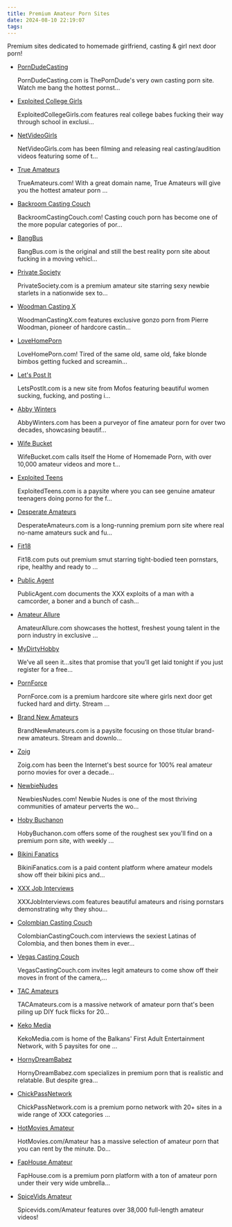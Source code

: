 ```yaml
---
title: Premium Amateur Porn Sites
date: 2024-08-10 22:19:07
tags:
---
```


Premium sites dedicated to homemade girlfriend, casting & girl next door porn!

<ul><li data-site-id="6247"><a class="link-analytics link-icon-base icon icon1408" href="https://pdude.link/porndudecasting" target="_blank" rel="nofollow noopener" data-category="Premium Amateur Porn Sites" data-category-link="https://pdude.link/porndudecasting" data-visit-site-id="6247">PornDudeCasting</a><a class="review" href="https://theporndude.com/6247/porndudecasting" target="_blank" rel="noopener" aria-label="Review button" data-visit-site-id="6247"></a><p class="desc">PornDudeCasting.com is ThePornDude's very own casting porn site. Watch me bang the hottest pornst...</p></li><li data-site-id="4632"><a class="link-analytics link-icon-base icon icon1959" href="https://pdude.link/exploitedcollegegirls" target="_blank" rel="nofollow noopener" data-category="Premium Amateur Porn Sites" data-category-link="https://pdude.link/exploitedcollegegirls" data-visit-site-id="4632">Exploited College Girls</a><a class="review" href="https://theporndude.com/4632/exploitedcollegegirls" target="_blank" rel="noopener" aria-label="Review button" data-visit-site-id="4632"></a><p class="desc">ExploitedCollegeGirls.com features real college babes fucking their way through school in exclusi...</p><span class="is-fake-icon icon_is_fake"></span></li><li data-site-id="2063"><a class="link-analytics link-icon-base icon icon1946" href="https://pdude.link/netvideogirls" target="_blank" rel="nofollow noopener" data-category="Premium Amateur Porn Sites" data-category-link="https://pdude.link/netvideogirls" data-visit-site-id="2063">NetVideoGirls</a><a class="review" href="https://theporndude.com/2063/netvideogirls" target="_blank" rel="noopener" aria-label="Review button" data-visit-site-id="2063"></a><p class="desc">NetVideoGirls.com has been filming and releasing real casting/audition videos featuring some of t...</p></li><li data-site-id="2272"><a class="link-analytics link-icon-base ctm-icon ctm-icon2272" href="https://pdude.link/trueamateurs" target="_blank" rel="nofollow noopener" data-category="Premium Amateur Porn Sites" data-category-link="https://pdude.link/trueamateurs" data-visit-site-id="2272">True Amateurs</a><a class="review" href="https://theporndude.com/2272/trueamateurs" target="_blank" rel="noopener" aria-label="Review button" data-visit-site-id="2272"></a><p class="desc">TrueAmateurs.com! With a great domain name, True Amateurs will give you the hottest amateur porn ...</p></li><li data-site-id="2062"><a class="link-analytics link-icon-base icon icon376" href="https://pdude.link/backroomcastingcouch" target="_blank" rel="nofollow noopener" data-category="Premium Amateur Porn Sites" data-category-link="https://pdude.link/backroomcastingcouch" data-visit-site-id="2062">Backroom Casting Couch</a><a class="review" href="https://theporndude.com/2062/backroomcastingcouch" target="_blank" rel="noopener" aria-label="Review button" data-visit-site-id="2062"></a><p class="desc">BackroomCastingCouch.com! Casting couch porn has become one of the more popular categories of por...</p></li><li data-site-id="930"><a class="link-analytics link-icon-base ctm-icon ctm-icon930" href="https://theporndude.com/930/bangbus" target="_blank" rel="noopener" data-visit-site-id="930">BangBus</a><a class="review_force" href="https://theporndude.com/930/bangbus" target="_blank" rel="noopener" aria-label="Review button" data-visit-site-id="930"></a><p class="desc">BangBus.com is the original and still the best reality porn site about fucking in a moving vehicl...</p></li><li data-site-id="6869"><a class="link-analytics link-icon-base en-ctm-icon en-ctm-icon6869" href="https://theporndude.com/6869/privatesociety" target="_blank" rel="noopener" data-visit-site-id="6869">Private Society</a><a class="review_force" href="https://theporndude.com/6869/privatesociety" target="_blank" rel="noopener" aria-label="Review button" data-visit-site-id="6869"></a><p class="desc">PrivateSociety.com is a premium amateur site starring sexy newbie starlets in a nationwide sex to...</p></li><li data-site-id="2096"><a class="link-analytics link-icon-base icon icon61" href="https://theporndude.com/2096/woodmancastingx" target="_blank" rel="noopener" data-visit-site-id="2096">Woodman Casting X</a><a class="review_force" href="https://theporndude.com/2096/woodmancastingx" target="_blank" rel="noopener" aria-label="Review button" data-visit-site-id="2096"></a><p class="desc">WoodmanCastingX.com features exclusive gonzo porn from Pierre Woodman, pioneer of hardcore castin...</p></li><li data-site-id="771"><a class="link-analytics link-icon-base ctm-icon ctm-icon771" href="https://theporndude.com/771/lovehomeporn" target="_blank" rel="noopener" data-visit-site-id="771">LoveHomePorn</a><a class="review_force" href="https://theporndude.com/771/lovehomeporn" target="_blank" rel="noopener" aria-label="Review button" data-visit-site-id="771"></a><p class="desc">LoveHomePorn.com! Tired of the same old, same old, fake blonde bimbos getting fucked and screamin...</p></li><li data-site-id="15384"><a class="link-analytics link-icon-base ctm-icon ctm-icon15384" href="https://theporndude.com/15384/letspostit" target="_blank" rel="noopener" data-visit-site-id="15384">Let's Post It</a><a class="review_force" href="https://theporndude.com/15384/letspostit" target="_blank" rel="noopener" aria-label="Review button" data-visit-site-id="15384"></a><p class="desc">LetsPostIt.com is a new site from Mofos featuring beautiful women sucking, fucking, and posting i...</p></li><li data-site-id="2535"><a class="link-analytics link-icon-base icon icon129" href="https://theporndude.com/2535/abbywinters" target="_blank" rel="noopener" data-visit-site-id="2535">Abby Winters</a><a class="review_force" href="https://theporndude.com/2535/abbywinters" target="_blank" rel="noopener" aria-label="Review button" data-visit-site-id="2535"></a><p class="desc">AbbyWinters.com has been a purveyor of fine amateur porn for over two decades, showcasing beautif...</p></li><li data-site-id="2253"><a class="link-analytics link-icon-base icon icon199" href="https://theporndude.com/2253/wifebucket" target="_blank" rel="noopener" data-visit-site-id="2253">Wife Bucket</a><a class="review_force" href="https://theporndude.com/2253/wifebucket" target="_blank" rel="noopener" aria-label="Review button" data-visit-site-id="2253"></a><p class="desc">WifeBucket.com calls itself the Home of Homemade Porn, with over 10,000 amateur videos and more t...</p></li><li data-site-id="7761"><a class="link-analytics link-icon-base icon icon938" href="https://theporndude.com/7761/exploitedteens" target="_blank" rel="noopener" data-visit-site-id="7761">Exploited Teens</a><a class="review_force" href="https://theporndude.com/7761/exploitedteens" target="_blank" rel="noopener" aria-label="Review button" data-visit-site-id="7761"></a><p class="desc">ExploitedTeens.com is a paysite where you can see genuine amateur teenagers doing porno for the f...</p><span class="is-fake-icon icon_is_fake"></span><span class="is-18-friendly-icon icon_is_18-friendly"></span></li><li data-site-id="6043"><a class="link-analytics link-icon-base en-ctm-icon en-ctm-icon6043" href="https://theporndude.com/6043/desperateamateurs" target="_blank" rel="noopener" data-visit-site-id="6043">Desperate Amateurs</a><a class="review_force" href="https://theporndude.com/6043/desperateamateurs" target="_blank" rel="noopener" aria-label="Review button" data-visit-site-id="6043"></a><p class="desc">DesperateAmateurs.com is a long-running premium porn site where real no-name amateurs suck and fu...</p></li><li data-site-id="5898"><a class="link-analytics link-icon-base icon icon549" href="https://theporndude.com/5898/fit18" target="_blank" rel="noopener" data-visit-site-id="5898">Fit18</a><a class="review_force" href="https://theporndude.com/5898/fit18" target="_blank" rel="noopener" aria-label="Review button" data-visit-site-id="5898"></a><p class="desc">Fit18.com puts out premium smut starring tight-bodied teen pornstars, ripe, healthy and ready to ...</p></li><li data-site-id="2036"><a class="link-analytics link-icon-base icon icon1938" href="https://theporndude.com/2036/publicagent" target="_blank" rel="noopener" data-visit-site-id="2036">Public Agent</a><a class="review_force" href="https://theporndude.com/2036/publicagent" target="_blank" rel="noopener" aria-label="Review button" data-visit-site-id="2036"></a><p class="desc">PublicAgent.com documents the XXX exploits of a man with a camcorder, a boner and a bunch of cash...</p></li><li data-site-id="5108"><a class="link-analytics link-icon-base en-ctm-icon en-ctm-icon5108" href="https://theporndude.com/5108/amateurallure" target="_blank" rel="noopener" data-visit-site-id="5108">Amateur Allure</a><a class="review_force" href="https://theporndude.com/5108/amateurallure" target="_blank" rel="noopener" aria-label="Review button" data-visit-site-id="5108"></a><p class="desc">AmateurAllure.com showcases the hottest, freshest young talent in the porn industry in exclusive ...</p></li><li data-site-id="3845"><a class="link-analytics link-icon-base icon icon394" href="https://theporndude.com/3845/mydirtyhobby" target="_blank" rel="noopener" data-visit-site-id="3845">MyDirtyHobby</a><a class="review_force" href="https://theporndude.com/3845/mydirtyhobby" target="_blank" rel="noopener" aria-label="Review button" data-visit-site-id="3845"></a><p class="desc">We’ve all seen it…sites that promise that you’ll get laid tonight if you just register for a free...</p></li><li data-site-id="8716"><a class="link-analytics link-icon-base icon icon1186" href="https://theporndude.com/8716/pornforce" target="_blank" rel="noopener" data-visit-site-id="8716">PornForce</a><a class="review_force" href="https://theporndude.com/8716/pornforce" target="_blank" rel="noopener" aria-label="Review button" data-visit-site-id="8716"></a><p class="desc">PornForce.com is a premium hardcore site where girls next door get fucked hard and dirty. Stream ...</p><span class="is-fake-icon icon_is_fake"></span></li><li data-site-id="8949"><a class="link-analytics link-icon-base icon icon1285" href="https://theporndude.com/8949/brandnewamateurs" target="_blank" rel="noopener" data-visit-site-id="8949">Brand New Amateurs</a><a class="review_force" href="https://theporndude.com/8949/brandnewamateurs" target="_blank" rel="noopener" aria-label="Review button" data-visit-site-id="8949"></a><p class="desc">BrandNewAmateurs.com is a paysite focusing on those titular brand-new amateurs. Stream and downlo...</p></li><li data-site-id="739"><a class="link-analytics link-icon-base ctm-icon ctm-icon739" href="https://theporndude.com/739/zoig" target="_blank" rel="noopener" data-visit-site-id="739">Zoig</a><a class="review_force" href="https://theporndude.com/739/zoig" target="_blank" rel="noopener" aria-label="Review button" data-visit-site-id="739"></a><p class="desc">Zoig.com has been the Internet's best source for 100% real amateur porno movies for over a decade...</p></li><li data-site-id="1829"><a class="link-analytics link-icon-base ctm-icon ctm-icon1829" href="https://theporndude.com/1829/newbienudes" target="_blank" rel="noopener" data-visit-site-id="1829">NewbieNudes</a><a class="review_force" href="https://theporndude.com/1829/newbienudes" target="_blank" rel="noopener" aria-label="Review button" data-visit-site-id="1829"></a><p class="desc">NewbiesNudes.com! Newbie Nudes is one of the most thriving communities of amateur perverts the wo...</p></li><li data-site-id="9073"><a class="link-analytics link-icon-base ctm-icon ctm-icon9073" href="https://theporndude.com/9073/hobybuchanon" target="_blank" rel="noopener" data-visit-site-id="9073">Hoby Buchanon</a><a class="review_force" href="https://theporndude.com/9073/hobybuchanon" target="_blank" rel="noopener" aria-label="Review button" data-visit-site-id="9073"></a><p class="desc">HobyBuchanon.com offers some of the roughest sex you'll find on a premium porn site, with weekly ...</p></li><li data-site-id="10994"><a class="link-analytics link-icon-base icon icon1821" href="https://theporndude.com/10994/bikinifanatics" target="_blank" rel="noopener" data-visit-site-id="10994">Bikini Fanatics</a><a class="review_force" href="https://theporndude.com/10994/bikinifanatics" target="_blank" rel="noopener" aria-label="Review button" data-visit-site-id="10994"></a><p class="desc">BikiniFanatics.com is a paid content platform where amateur models show off their bikini pics and...</p></li><li data-site-id="11725"><a class="link-analytics link-icon-base ctm-icon ctm-icon11725" href="https://theporndude.com/11725/xxxjobinterviews" target="_blank" rel="noopener" data-visit-site-id="11725">XXX Job Interviews</a><a class="review_force" href="https://theporndude.com/11725/xxxjobinterviews" target="_blank" rel="noopener" aria-label="Review button" data-visit-site-id="11725"></a><p class="desc">XXXJobInterviews.com features beautiful amateurs and rising pornstars demonstrating why they shou...</p></li><li data-site-id="12719"><a class="link-analytics link-icon-base ctm-icon ctm-icon12719" href="https://theporndude.com/12719/colombiancastingcouch" target="_blank" rel="noopener" data-visit-site-id="12719">Colombian Casting Couch</a><a class="review_force" href="https://theporndude.com/12719/colombiancastingcouch" target="_blank" rel="noopener" aria-label="Review button" data-visit-site-id="12719"></a><p class="desc">ColombianCastingCouch.com interviews the sexiest Latinas of Colombia, and then bones them in ever...</p></li><li data-site-id="12997"><a class="link-analytics link-icon-base ctm-icon ctm-icon12997" href="https://theporndude.com/12997/vegascastingcouch" target="_blank" rel="noopener" data-visit-site-id="12997">Vegas Casting Couch</a><a class="review_force" href="https://theporndude.com/12997/vegascastingcouch" target="_blank" rel="noopener" aria-label="Review button" data-visit-site-id="12997"></a><p class="desc">VegasCastingCouch.com invites legit amateurs to come show off their moves in front of the camera,...</p></li><li data-site-id="13200"><a class="link-analytics link-icon-base ctm-icon ctm-icon13200" href="https://theporndude.com/13200/tacamateurs" target="_blank" rel="noopener" data-visit-site-id="13200">TAC Amateurs</a><a class="review_force" href="https://theporndude.com/13200/tacamateurs" target="_blank" rel="noopener" aria-label="Review button" data-visit-site-id="13200"></a><p class="desc">TACAmateurs.com is a massive network of amateur porn that's been piling up DIY fuck flicks for 20...</p></li><li data-site-id="13296"><a class="link-analytics link-icon-base ctm-icon ctm-icon13296" href="https://theporndude.com/13296/kekomedia" target="_blank" rel="noopener" data-visit-site-id="13296">Keko Media</a><a class="review_force" href="https://theporndude.com/13296/kekomedia" target="_blank" rel="noopener" aria-label="Review button" data-visit-site-id="13296"></a><p class="desc">KekoMedia.com is home of the Balkans' First Adult Entertainment Network, with 5 paysites for one ...</p></li><li data-site-id="13340"><a class="link-analytics link-icon-base ctm-icon ctm-icon13340" href="https://theporndude.com/13340/hornydreambabez" target="_blank" rel="noopener" data-visit-site-id="13340">HornyDreamBabez</a><a class="review_force" href="https://theporndude.com/13340/hornydreambabez" target="_blank" rel="noopener" aria-label="Review button" data-visit-site-id="13340"></a><p class="desc">HornyDreamBabez.com specializes in premium porn that is realistic and relatable. But despite grea...</p></li><li data-site-id="15288"><a class="link-analytics link-icon-base ctm-icon ctm-icon15288" href="https://theporndude.com/15288/chickpassnetwork" target="_blank" rel="noopener" data-visit-site-id="15288">ChickPassNetwork</a><a class="review_force" href="https://theporndude.com/15288/chickpassnetwork" target="_blank" rel="noopener" aria-label="Review button" data-visit-site-id="15288"></a><p class="desc">ChickPassNetwork.com is a premium porno network with 20+ sites in a wide range of XXX categories ...</p></li><li data-site-id="9242"><a class="link-analytics link-icon-base icon icon183" href="https://theporndude.com/9242/hotmoviesamateur" target="_blank" rel="noopener" data-visit-site-id="9242">HotMovies Amateur</a><a class="review_force" href="https://theporndude.com/9242/hotmoviesamateur" target="_blank" rel="noopener" aria-label="Review button" data-visit-site-id="9242"></a><p class="desc">HotMovies.com/Amateur has a massive selection of amateur porn that you can rent by the minute. Do...</p></li><li data-site-id="11641"><a class="link-analytics link-icon-base icon icon823" href="https://theporndude.com/11641/faphouseamateur" target="_blank" rel="noopener" data-visit-site-id="11641">FapHouse Amateur</a><a class="review_force" href="https://theporndude.com/11641/faphouseamateur" target="_blank" rel="noopener" aria-label="Review button" data-visit-site-id="11641"></a><p class="desc">FapHouse.com is a premium porn platform with a ton of amateur porn under their very wide umbrella...</p></li><li data-site-id="15513"><a class="link-analytics link-icon-base icon icon1663" href="https://theporndude.com/15513/spicevidsamateur" target="_blank" rel="noopener" data-visit-site-id="15513">SpiceVids Amateur</a><a class="review_force" href="https://theporndude.com/15513/spicevidsamateur" target="_blank" rel="noopener" aria-label="Review button" data-visit-site-id="15513"></a><p class="desc">Spicevids.com/Amateur features over 38,000 full-length amateur videos!</p></li></ul>